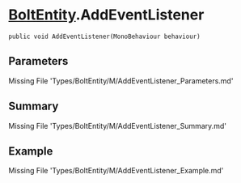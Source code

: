 # [BoltEntity](Types/BoltEntity.md).AddEventListener
`public void AddEventListener(MonoBehaviour behaviour)`
## Parameters
Missing File 'Types/BoltEntity/M/AddEventListener_Parameters.md'
## Summary
Missing File 'Types/BoltEntity/M/AddEventListener_Summary.md'
## Example
Missing File 'Types/BoltEntity/M/AddEventListener_Example.md'
